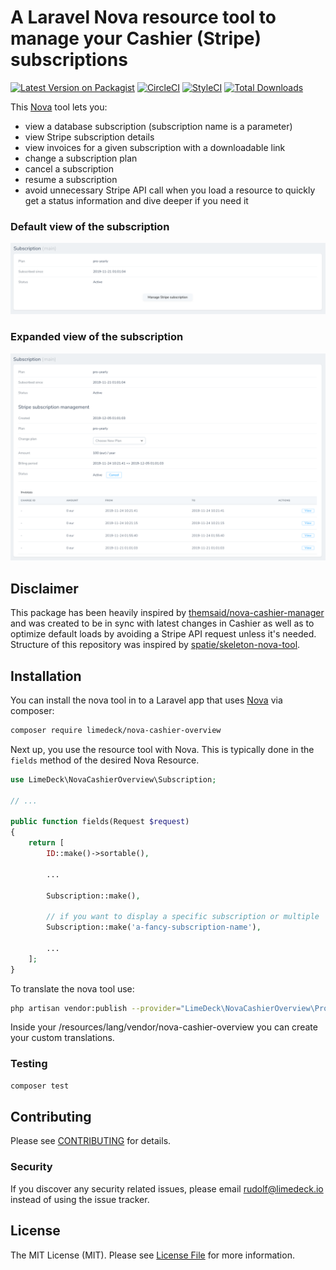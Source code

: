 # A Laravel Nova resource tool to manage your Cashier (Stripe) subscriptions

[![Latest Version on Packagist](https://img.shields.io/packagist/v/limedeck/nova-cashier-overview.svg?style=flat-square)](https://packagist.org/packages/limedeck/nova-cashier-overview)
[![CircleCI](https://travis-ci.org/LimeDeck/nova-cashier-overview.svg?branch=master)](https://travis-ci.org/LimeDeck/nova-cashier-overview)
[![StyleCI](https://github.styleci.io/repos/223514784/shield?branch=master)](https://github.styleci.io/repos/223514784)
[![Total Downloads](https://img.shields.io/packagist/dt/limedeck/nova-cashier-overview.svg?style=flat-square)](https://packagist.org/packages/limedeck/nova-cashier-overview)

This [Nova](https://nova.laravel.com) tool lets you:

- view a database subscription (subscription name is a parameter)
- view Stripe subscription details
- view invoices for a given subscription with a downloadable link
- change a subscription plan
- cancel a subscription
- resume a subscription
- avoid unnecessary Stripe API call when you load a resource to quickly get a status information and dive deeper if you need it

### Default view of the subscription

![screenshot of the initial Cashier overview tool](https://raw.githubusercontent.com/LimeDeck/nova-cashier-overview/master/screenshots/initial.png)

### Expanded view of the subscription

![screenshot of the expanded Cashier overview tool](https://raw.githubusercontent.com/LimeDeck/nova-cashier-overview/master/screenshots/expanded.png)

## Disclaimer

This package has been heavily inspired by [themsaid/nova-cashier-manager](https://github.com/themsaid/nova-cashier-manager) and was created to be in sync with latest changes in Cashier as well as to optimize default loads by avoiding a Stripe API request unless it's needed. Structure of this repository was inspired by [spatie/skeleton-nova-tool](https://github.com/spatie/skeleton-nova-tool).

## Installation

You can install the nova tool in to a Laravel app that uses [Nova](https://nova.laravel.com) via composer:

```bash
composer require limedeck/nova-cashier-overview
```

Next up, you use the resource tool with Nova. This is typically done in the `fields` method of the desired Nova Resource.

```php
use LimeDeck\NovaCashierOverview\Subscription;

// ...

public function fields(Request $request)
{
    return [
        ID::make()->sortable(),

        ...

        Subscription::make(),

        // if you want to display a specific subscription or multiple
        Subscription::make('a-fancy-subscription-name'),

        ...
    ];
}
```

To translate the nova tool use:

```bash
php artisan vendor:publish --provider="LimeDeck\NovaCashierOverview\Providers\CashierOverviewServiceProvider"
```

Inside your /resources/lang/vendor/nova-cashier-overview you can create your custom translations.

### Testing

```bash
composer test
```

## Contributing

Please see [CONTRIBUTING](CONTRIBUTING.md) for details.

### Security

If you discover any security related issues, please email rudolf@limedeck.io instead of using the issue tracker.

## License

The MIT License (MIT). Please see [License File](LICENSE.md) for more information.
